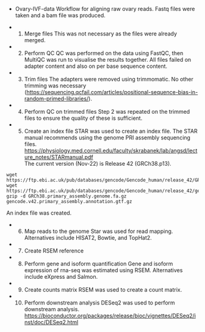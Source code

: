 - Ovary-IVF-data
Workflow for aligning raw ovary reads. Fastq files were taken and a bam file was produced.

- 1. Merge files
This was not necessary as the files were already merged.
- 2. Perform QC
QC was performed on the data using FastQC, then MultiQC was run to visualise the results together. All files failed on adapter content and also on per base sequence content.
- 3. Trim files
The adapters were removed using trimmomatic. No other trimming was necessary (https://sequencing.qcfail.com/articles/positional-sequence-bias-in-random-primed-libraries/).
- 4. Perform QC on trimmed files
Step 2 was repeated on the trimmed files to ensure the quality of these is sufficient.
- 5. Create an index file
STAR was used to create an index file. The STAR manual recommends using the genome PRI assembly sequencing files. <br />
https://physiology.med.cornell.edu/faculty/skrabanek/lab/angsd/lecture_notes/STARmanual.pdf <br />
The current version (Nov-22) is Release 42 (GRCh38.p13). 
```
wget https://ftp.ebi.ac.uk/pub/databases/gencode/Gencode_human/release_42/GRCh38.primary_assembly.genome.fa.gz
wget https://ftp.ebi.ac.uk/pub/databases/gencode/Gencode_human/release_42/gencode.v42.primary_assembly.annotation.gtf.gz
gzip -d GRCh38.primary_assembly.genome.fa.gz gencode.v42.primary_assembly.annotation.gtf.gz
```
An index file was created.
- 6. Map reads to the genome
Star was used for read mapping. Alternatives include HISAT2, Bowtie, and TopHat2. 
- 7. Create RSEM reference
- 8. Perform gene and isoform quantification
Gene and isoform expression of rna-seq was estimated using RSEM. Alternatives include eXpress and Salmon.
- 9. Create counts matrix
RSEM was used to create a count matrix.
- 10. Perform downstream analysis
DESeq2 was used to perform downstream analysis. <br />
https://bioconductor.org/packages/release/bioc/vignettes/DESeq2/inst/doc/DESeq2.html
